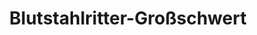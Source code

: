 ---
layout: home
title: Blutstahlritter-Großschwert
equipment_subtype: Großschwerter
prerequisites:
  - [ 16, Str ]
  - [ 11, Dex ]
range: 10
range_far:
damage:
  - [ 3d12, slashing ]
  - [ 2d4, thunder ]
abilities:
  - Zweihändig

---